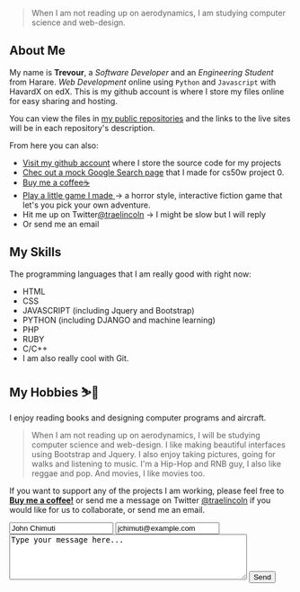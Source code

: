> When I am not reading up on aerodynamics, I am studying computer science and web-design. 

## About Me
My name is **Trevour**, a _Software Developer_ and an _Engineering Student_ from Harare.
_Web Development_ online using `Python` and `Javascript` with HavardX on edX. This is my github account is where I store my files online for easy sharing and hosting. 

You can view the files in [my public repositories][2] and the links to the live sites will be in each repository's description. 

From here you can also: 
- [Visit my github account][2] where I store the source code for my projects
- [Chec out a mock Google Search page](https://traelincoln.github.io/cs50w-websites/) that I made for cs50w project 0.
- [Buy me a coffee☕][7]
- [Play a little game I made ](/games/typeform1.html) -> a horror style, interactive fiction game that let's you pick your own adventure. 
- Hit me up on Twitter[@traelincoln][8] -> I might be slow but I will reply
- Or send me an email

## My Skills
The programming languages that I am really good with right now:
  - HTML 
  - CSS
  - JAVASCRIPT (including Jquery and Bootstrap)
  - PYTHON (including DJANGO and machine learning)
  - PHP
  - RUBY
  - C/C++
  - I am also really cool with Git.

## My Hobbies ⛷️🎿
I enjoy reading books and designing computer programs and aircraft. 
> When I am not reading up on aerodynamics, I will be studying computer science and web-design. 
I like making beautiful interfaces using Bootstrap and Jquery.
I also enjoy taking pictures, going for walks and listening to music. I'm a Hip-Hop and RNB guy, I also like reggae and pop. And movies, I like movies too.

If you want to support any of the projects I am working, please feel free to [**Buy me a coffee!**][7] or send me a message on Twitter [@traelincoln][8] if you would like for us to collaborate, or send me an email.

<form action="https://send.pageclip.co/Lw4ObQcNJKYa8dKDwFAfj3BSHESY0eNG" class="pageclip-form" method="post">
  <!-- Replace these inputs with your own. Make sure they have a "name" attribute! -->
  <input type="text" name="name" value="John Chimuti" />
  <input type="email" name="email" value="jchimuti@example.com" />
  <textarea name="message" cols="50" rows="5">Type your message here... </textarea>
  <!-- This button will have a loading spinner. Keep the inner span for best results. -->
  <button type="submit" class="pageclip-form__submit">
    <span>Send</span>
  </button>
</form>

[1]: https://traelincoln.github.io/traelincoln
[2]: https://github.com/traelincoln
[3]: https://github.com/traelincoln/cs50w-websites
[4]: https://github.com/traelincoln/cs50w-websites/docs
[5]: https://traelincoln.me
[6]: https://docs.github.com
[7]: https://www.buymeacoffee.com/thetraelinO
[8]: https://www.twitter.com/traelincoln
